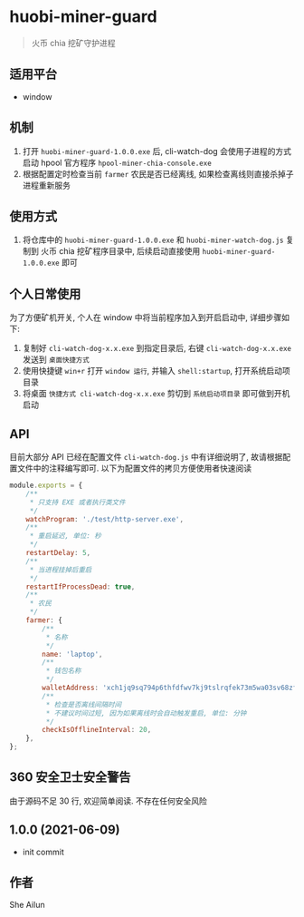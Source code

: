 # huobi-miner-guard

> 火币 chia 挖矿守护进程

## 适用平台

- window

## 机制

1. 打开 `huobi-miner-guard-1.0.0.exe` 后, cli-watch-dog 会使用子进程的方式启动 hpool 官方程序 `hpool-miner-chia-console.exe`
2. 根据配置定时检查当前 `farmer` 农民是否已经离线, 如果检查离线则直接杀掉子进程重新服务

## 使用方式

1. 将仓库中的 `huobi-miner-guard-1.0.0.exe` 和 `huobi-miner-watch-dog.js` 复制到 火币 chia 挖矿程序目录中,
   后续启动直接使用 `huobi-miner-guard-1.0.0.exe` 即可

## 个人日常使用

为了方便矿机开关, 个人在 window 中将当前程序加入到开启启动中, 详细步骤如下:

1. 复制好 `cli-watch-dog-x.x.exe` 到指定目录后, 右键 `cli-watch-dog-x.x.exe` 发送到 `桌面快捷方式`
2. 使用快捷键 `win+r` 打开 `window 运行`, 并输入 `shell:startup`, 打开系统启动项目录
3. 将桌面 `快捷方式 cli-watch-dog-x.x.exe` 剪切到 `系统启动项目录` 即可做到开机启动

## API

目前大部分 API 已经在配置文件 `cli-watch-dog.js` 中有详细说明了, 故请根据配置文件中的注释编写即可. 以下为配置文件的拷贝方便使用者快速阅读

```js
module.exports = {
	/**
	 * 只支持 EXE 或者执行类文件
	 */
	watchProgram: './test/http-server.exe',
	/**
	 * 重启延迟, 单位: 秒
	 */
	restartDelay: 5,
	/**
	 * 当进程挂掉后重启
	 */
	restartIfProcessDead: true,
	/**
	 * 农民
	 */
	farmer: {
		/**
		 * 名称
		 */
		name: 'laptop',
		/**
		 * 钱包名称
		 */
		walletAddress: 'xch1jq9sq794p6thfdfwv7kj9tslrqfek73m5wa03sv68zf3jj6skzaq5daq9j',
		/**
		 * 检查是否离线间隔时间
		 * 不建议时间过短, 因为如果离线时会自动触发重启, 单位: 分钟
		 */
		checkIsOfflineInterval: 20,
	},
};
```

## 360 安全卫士安全警告

由于源码不足 30 行, 欢迎简单阅读. 不存在任何安全风险

## 1.0.0 (2021-06-09)

* init commit

## 作者

She Ailun